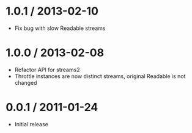 1.0.1 / 2013-02-10
==================

 - Fix bug with slow Readable streams

1.0.0 / 2013-02-08
==================

 - Refactor API for streams2
 - Throttle instances are now distinct streams, original Readable is not changed

0.0.1 / 2011-01-24
==================

 - Initial release
